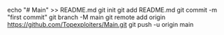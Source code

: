 echo "# Main" >> README.md
git init
git add README.md
git commit -m "first commit"
git branch -M main
git remote add origin https://github.com/Topexploiters/Main.git
git push -u origin main
